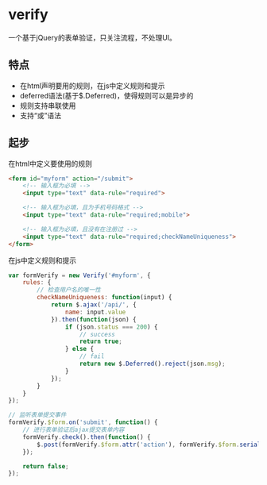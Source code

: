 # verify
一个基于jQuery的表单验证，只关注流程，不处理UI。

## 特点
- 在html声明要用的规则，在js中定义规则和提示
- deferred语法(基于$.Deferred)，使得规则可以是异步的
- 规则支持串联使用
- 支持“或”语法

## 起步
在html中定义要使用的规则
```html
<form id="myform" action="/submit">
	<!-- 输入框为必填 -->
	<input type="text" data-rule="required">

	<!-- 输入框为必填，且为手机号码格式 -->
	<input type="text" data-rule="required;mobile">

	<!-- 输入框为必填，且没有在注册过 -->
	<input type="text" data-rule="required;checkNameUniqueness">
</form>
```

在js中定义规则和提示
```javascript
var formVerify = new Verify('#myform', {
	rules: {
		// 检查用户名的唯一性
		checkNameUniqueness: function(input) {
			return $.ajax('/api/', {
				name: input.value
			}).then(function(json) {
				if (json.status === 200) {
					// success
					return true;
				} else {
					// fail
					return new $.Deferred().reject(json.msg);
				}
			});
		}
	}
});

// 监听表单提交事件
formVerify.$form.on('submit', function() {
	// 进行表单验证后ajax提交表单内容
	formVerify.check().then(function() {
		$.post(formVerify.$form.attr('action'), formVerify.$form.serializeArray())
	});

	return false;
});
```
